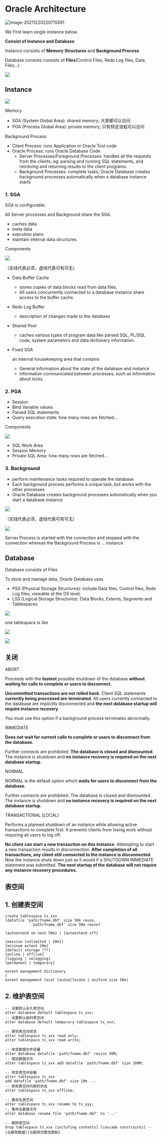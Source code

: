 # Oracle Architecture

![image-20211220220715591](https://raw.githubusercontent.com/Yemonade/imgCloud/main/img/202112202207668.png)

We First learn single instance below.

**Consist of Instance and Database**

Instance consists of **Memory Structures** and **Background Process**

Database consists consists of **Files**(Control Files, Redo Log files, Data Files...)

![](./images/architecture.jpg)

## Instance

![](./images/Instance1.jpg)

Memory

- SGA (System Global Area): shared memory; 大家都可以访问
- PGA (Process Global Area): private memory; 只有特定进程可以访问

Background Process

- Client Process: runs Application or Oracle Tool code
- Oracle Process: runs Oracle Database Code
  - Server Processes/Foreground Processes: handles all the requests from the clients; eg: parsing and running SQL statements, and retrieving and returning results to the client programs.
  - Background Processes: complete tasks; Oracle Database creates background processes automatically when a database instance starts

### 1. SGA

SGA is configurable.

All Server processes and Background share the SGA.

- caches data
- meta data
- execution plans
- maintain internal data structures

Components

![](./images/SGA1.jpg)

（实线代表必须，虚线代表可有可无）

- Data Buffer Cache

  - stores copies of data blocks read from data files.
  - All users concurrently connected to a database instance share access to the buffer cache.

- Redo Log Buffer

  - description of changes made to the database

- Shared Pool

  - caches various types of program data like parsed SQL, PL/SQL code, system parameters and data dictionary information.

- Fixed SGA

  an internal housekeeping area that contains

  - General information about the state of the database and instance
  - information communicated between processes, such as information about locks

### 2. PGA

- Session
- Bind Variable values
- Parsed SQL statements
- Query execution state: how many rows are fetched...

Components

![](./images/PGA1.jpg)

- SQL Work Area
- Session Memory
- Private SQL Area: how many rows are fetched...

### 3. Background

- perform maintenance tasks required to operate the database
- Each background process performs a unique task, but works with the other processes
- Oracle Database creates background processes automatically when you start a database instance

![](./images/BackgroundProcess1.jpg)

（实线代表必须，虚线代表可有可无）

![](./images/BackgroundProcess2.jpg)

Server Process is started with the connection and stopped with the connection whereas the Background Process is ... instance

## Database

Database consists of Files

To store and manage data, Oracle Database uses

- PSS (Physical Storage Structures): include Data files, Control files, Redo Log files; viewable at the OS level;
- LSS (Logical Storage Structures): Data Blocks, Extents, Segments and Tablespaces

![](./images/Database2.jpg)

one tablespace is like

![](https://raw.githubusercontent.com/Yemonade/imgCloud/main/img/202112221536173.jpg)

![](./images/Database3.jpg)

## 关闭

ABORT

Proceeds with the **fastest** possible shutdown of the database **without waiting for calls to complete or users to disconnect.**

**Uncommitted transactions are not rolled back**. Client SQL statements **currently being processed are** **terminated**. All users currently connected to the database are implicitly disconnected and **the next database startup will require instance recovery**.

You must use this option if a background process terminates abnormally.

IMMEDIATE

**Does not wait for current calls to complete or users to disconnect from the database.**

Further connects are prohibited. **The database is closed and dismounted**. The instance is shutdown and **no instance recovery is required on the next database startup**.

NORMAL

NORMAL is the default option which **waits for users to disconnect from the database**.

Further connects are prohibited. The database is closed and dismounted. The instance is shutdown and **no instance recovery is required on the next database startup**.

TRANSACTIONAL [LOCAL]

Performs a planned shutdown of an instance while allowing active transactions to complete first. It prevents clients from losing work without requiring all users to log off.

**No client can start a new transaction on this instance.** Attempting to start a new transaction results in disconnection. **After completion of all transactions, any client still connected to the instance is disconnected**. Now the instance shuts down just as it would if a SHUTDOWN IMMEDIATE statement was submitted. **The next startup of the database will not require any instance recovery procedures.**



## 表空间



## 1. 创建表空间

```plsql
create tablespace ts_xxx
[datafile 'path/fname.dbf' size 50k reuse,
			'path/fname.dbf' size 50m reuse]
			
[autoextend on next 50m] | [autoextend off]

[maxsize [unlimited | 20m]]
[mininum extent 20m]
[default storage ???]
[online | offline]
[logging | nologging]
[permanent | temporary]

extent management dictionary 
| 
extent management local [autoallocate | uniform size 50m]
```

## 2. 维护表空间

```plsql
-- 设置默认永久表空间
alter database default tablespace ts_xxx;
-- 设置默认临时表空间
alter database default temporary tablespace ts_xxx;

-- 更改表空间状态
alter tablespace ts_xxx read only;
alter tablespace ts_xxx read write;

-- 改变数据文件容量
alter database datafile 'path/fname.dbf' resize 50M;
-- 增加数据文件
alter tablespace ts_xxx add datafile 'path/fname.dbf' size 200M;

-- 改变表空间容量
alter tablespace ts_xxx
add datafile 'path/fname.dbf' size 10m ...
-- 修改表空间为脱机状态
alter tablespace ts_xxx offline;

-- 重命名表空间
alter tablespace ts_xxx rename to ts_yyy;
-- 重命名数据文件
alter database rename file 'path/fname.dbf' to '...'

-- 删除表空间
drop tablespace ts_xxx [inclufing contents] [cascade constraints] -- [也删除数据][也删除完整性限制]
```

